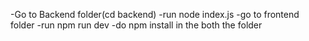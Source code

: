 -Go to Backend folder(cd backend)
-run node index.js
-go to frontend folder
-run npm run dev
-do npm install in the both the folder